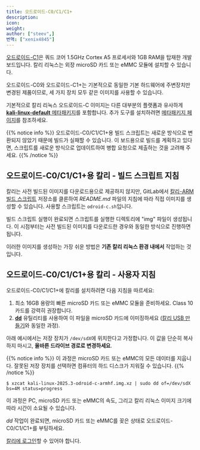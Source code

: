 ```yaml
---
title: 오드로이드-C0/C1/C1+
description:
icon:
weight:
author: ["steev",]
번역: ["xenix4845"]
---
```


[오드로이드-C1](https://www.hardkernel.com/shop/odroid-c1-2/)은 쿼드 코어 1.5GHz Cortex A5 프로세서와 1GB RAM을 탑재한 개발 보드입니다. 칼리 리눅스는 외장 microSD 카드 또는 eMMC 모듈에 설치할 수 있습니다.

오드로이드-C0와 오드로이드-C1+는 기본적으로 동일한 기본 하드웨어에 주변장치만 변경된 제품이므로, 세 가지 장치 모두 같은 이미지를 사용할 수 있습니다.

기본적으로 칼리 리눅스 오드로이드-C 이미지는 다른 대부분의 플랫폼과 유사하게 [**kali-linux-default** 메타패키지](/docs/general-use/metapackages/)를 포함합니다. 추가 도구를 설치하려면 [메타패키지 페이지](/docs/general-use/metapackages/)를 참조하세요.

{{% notice info %}}
오드로이드-C0/C1/C1+용 빌드 스크립트는 새로운 방식으로 변환되지 않았기 때문에 빌드가 실패할 수 있습니다. 이 보드용으로 빌드를 계획하고 있다면, 스크립트를 새로운 방식으로 업데이트하여 병합 요청으로 제출하는 것을 고려해 주세요.
{{% /notice %}}

## 오드로이드-C0/C1/C1+용 칼리 - 빌드 스크립트 지침

칼리는 사전 빌드된 이미지를 다운로드용으로 제공하지 않지만, GitLab에서 [칼리-ARM 빌드 스크립트](https://gitlab.com/kalilinux/build-scripts/kali-arm) 저장소를 클론하여 _README.md_ 파일의 지침에 따라 직접 이미지를 생성할 수 있습니다. 사용할 스크립트는 `odroid-c.sh`입니다.

빌드 스크립트 실행이 완료되면 스크립트를 실행한 디렉토리에 "img" 파일이 생성됩니다. 이 시점부터는 사전 빌드된 이미지를 다운로드한 경우와 동일한 방식으로 진행하면 됩니다.

이러한 이미지를 생성하는 가장 쉬운 방법은 **기존 칼리 리눅스 환경 내에서** 작업하는 것입니다.

## 오드로이드-C0/C1/C1+용 칼리 - 사용자 지침

오드로이드-C0/C1/C1+에 칼리를 설치하려면 다음 지침을 따르세요:

1. 최소 16GB 용량의 빠른 microSD 카드 또는 eMMC 모듈을 준비하세요. Class 10 카드를 강력히 권장합니다.
2. **[dd](https://manpages.debian.org/testing/coreutils/dd.1.en.html)** 유틸리티를 사용하여 이 파일을 microSD 카드에 이미징하세요 ([칼리 USB 만들기](/docs/usb/live-usb-install-with-windows/)와 동일한 과정).

아래 예시에서는 저장 장치가 `/dev/sdX`에 위치한다고 가정합니다. 이 값을 단순히 복사하지 마시고, **올바른 드라이브 경로로 변경하세요**.

{{% notice info %}}
이 과정은 microSD 카드 또는 eMMC의 모든 데이터를 지웁니다. 잘못된 저장 장치를 선택하면 컴퓨터의 하드 디스크가 지워질 수 있습니다.
{{% /notice %}}

```console
$ xzcat kali-linux-2025.3-odroid-c-armhf.img.xz | sudo dd of=/dev/sdX bs=4M status=progress
```

이 과정은 PC, microSD 카드 또는 eMMC의 속도, 그리고 칼리 리눅스 이미지 크기에 따라 시간이 소요될 수 있습니다.

_dd_ 작업이 완료되면, microSD 카드 또는 eMMC를 꽂은 상태로 오드로이드-C0/C1/C1+를 부팅하세요.

[칼리에 로그인](/docs/introduction/default-credentials/)할 수 있어야 합니다.
